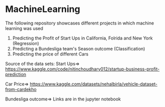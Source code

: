 # MachineLearning
The following repository showcases different projects in which machine learning was used
1. Predicting the Profit of Start Ups in California, Folrida and New York (Regression)
2. Predicting a Bundesliga team's Season outcome (Classification)
3. Predicting the price of different Cars

Source of the data sets:
Start Ups=> https://www.kaggle.com/code/nitinchoudhary012/startup-business-profit-prediction

Car Price=> https://www.kaggle.com/datasets/nehalbirla/vehicle-dataset-from-cardekho

Bundesliga outcome=> Links are in the jupyter notebook
